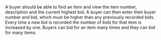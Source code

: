 A buyer should be able to find an item and view the item number, description and the current highest bid. A buyer can then enter their buyer number and bid, which must be higher than any previously recorded bids. Every time a new bid is recorded the number of bids for that item is increased by one. Buyers can bid for an item many times and they can bid for many items.
